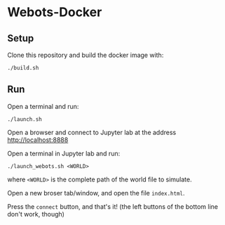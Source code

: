 # Webots-Docker
## Setup
Clone this repository and build the docker image with:
````
./build.sh
````
## Run
Open a terminal and run:
````
./launch.sh
````
Open a browser and connect to Jupyter lab at the address [http://localhost:8888](http://localhost:8888)

Open a terminal in Jupyter lab and run:
````
./launch_webots.sh <WORLD>
````

where `<WORLD>` is the complete path of the world file to simulate.
  
Open a new broser tab/window, and open the file `index.html`.

Press the `connect` button, and that's it! (the left buttons of the bottom line don't work, though)
